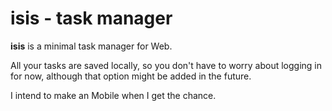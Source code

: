 # isis - task manager

**isis** is a minimal task manager for Web.

All your tasks are saved locally, so you don't have to worry about logging in for now, although that option might be added in the future.

I intend to make an Mobile when I get the chance.
